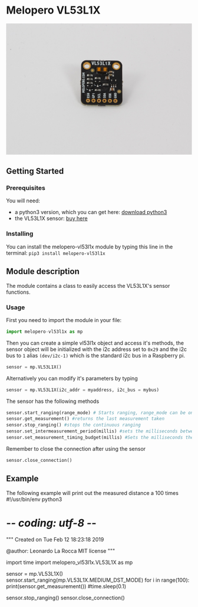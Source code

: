 # Melopero VL53L1X
![melopero logo](images/sensor.jpg?raw=true)

## Getting Started
### Prerequisites
You will need:
- a python3 version, which you can get here: [download python3](https://www.python.org/downloads/)
- the VL53L1X sensor: [buy here](https://www.melopero.com/)

### Installing
You can install the melopero-vl53l1x module by typing this line in the terminal: 
`pip3 install melopero-vl53l1x`

## Module description
The module contains a class to easily access the VL53L1X's sensor functions.

### Usage
First you need to import the module in your file: 
```python
import melopero-vl53l1x as mp
```
Then you can create a simple vl53l1x object and access it's methods, the sensor object will be initialized with the i2c address set to `0x29` and the i2c bus to `1` alias `(dev/i2c-1)` which is the standard i2c bus in a Raspberry pi. 
```python 
sensor = mp.VL53L1X()
```
Alternatively you can modify it's parameters by typing
```python
sensor = mp.VL53L1X(i2c_addr = myaddress, i2c_bus = mybus)
```

The sensor has the following methods
```python 
sensor.start_ranging(range_mode) # Starts ranging, range_mode can be one of SHORT_DST_MODE, MEDIUM_DST_MODE, LONG_DST_MODE 
sensor.get_measurement() #returns the last measurement taken
sensor.stop_ranging() #stops the continuous ranging
sensor.set_intermeasurement_period(millis) #sets the milliseconds between measurements
sensor.set_measurement_timing_budget(millis) #Sets the milliseconds the sensor has to take a measurement, must be between [20ms, 1000ms]
```
Remember to close the connection after using the sensor
```python 
sensor.close_connection()
```

## Example
The following example will print out the measured distance a 100 times
#!/usr/bin/env python3
# -*- coding: utf-8 -*-
"""
Created on Tue Feb 12 18:23:18 2019

@author: Leonardo La Rocca
MIT license
"""

import time
import melopero_vl53l1x.VL53L1X as mp

sensor = mp.VL53L1X()
sensor.start_ranging(mp.VL53L1X.MEDIUM_DST_MODE)
for i in range(100):
    print(sensor.get_measurement())
    #time.sleep(0.1)

sensor.stop_ranging()
sensor.close_connection()
